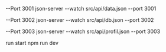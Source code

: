 --Port 3001
json-server --watch src/api/data.json --port 3001

--Port 3002
json-server --watch src/api/db.json --port 3002

--Port 3003
json-server --watch src/api/profil.json --port 3003

run start
npm run dev
